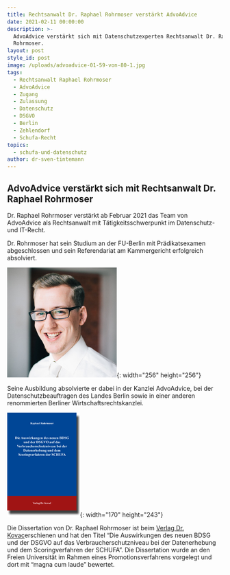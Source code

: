 ```yaml
---
title: Rechtsanwalt Dr. Raphael Rohrmoser verstärkt AdvoAdvice
date: 2021-02-11 00:00:00
description: >-
  AdvoAdvice verstärkt sich mit Datenschutzexperten Rechtsanwalt Dr. Raphael
  Rohrmoser.
layout: post
style_id: post
image: /uploads/advoadvice-01-59-von-80-1.jpg
tags:
  - Rechtsanwalt Raphael Rohrmoser
  - AdvoAdvice
  - Zugang
  - Zulassung
  - Datenschutz
  - DSGVO
  - Berlin
  - Zehlendorf
  - Schufa-Recht
topics:
  - schufa-und-datenschutz
author: dr-sven-tintemann
---
```


## AdvoAdvice verstärkt sich mit Rechtsanwalt Dr. Raphael Rohrmoser

Dr. Raphael Rohrmoser verstärkt ab Februar 2021 das Team von AdvoAdvice als Rechtsanwalt mit Tätigkeitsschwerpunkt im Datenschutz- und IT-Recht.&nbsp;

Dr. Rohrmoser hat sein Studium an der FU-Berlin mit Prädikatsexamen abgeschlossen und sein Referendariat am Kammergericht erfolgreich absolviert.

![](/uploads/raphael-rohrmoser-foto-256x256-1.jpg){: width="256" height="256"}

Seine Ausbildung absolvierte er dabei in der Kanzlei AdvoAdvice, bei der Datenschutzbeauftragen des Landes Berlin sowie in einer anderen renommierten Berliner Wirtschaftsrechtskanzlei.&nbsp;

![](/uploads/rohrmoser.gif){: width="170" height="243"}

Die Dissertation von Dr. Raphael Rohrmoser ist beim [Verlag Dr. Kovac](https://www.verlagdrkovac.de/978-3-339-10676-6.htm)erschienen und hat den Titel “Die Auswirkungen des neuen BDSG und der DSGVO auf das Verbraucherschutzniveau bei der Datenerhebung und dem Scoringverfahren der SCHUFA”. Die Dissertation wurde an den Freien Universität im Rahmen eines Promotionsverfahrens vorgelegt und dort mit “magna cum laude” bewertet.
